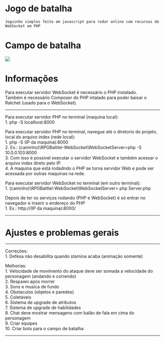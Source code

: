 # Jogo de batalha
    Joguinho simples feito em javascript para rodar online com recursos de WebSocket em PHP

# Campo de batalha
![](readme_files/battlefield.gif)

# Informações
Para executar servidor WebSocket é necessário o PHP instalado.  
Também é necessário Composer do PHP intalado para poder baixar o Ratchet (usado para o WebSocket).  

*******
Para executar servidor PHP no terminal (maquina local):  
    1. php -S localhost:8000  

Para executar servidor PHP no terminal, navegue até o diretorio do projeto, local do arquivo index (rede local):  
    1. php -S (IP da maquina):8000  
    2. Ex.: (caminho)\RPGBattleI-WebSocket\WebSocketServer>php -S 10.0.0.103:8000  
    3. Com isso é possível executar o servidor WebSocket e também acessar o arquivo index direto pelo IP.  
    4. A maquina que está rodadndo o PHP se torna servidor Web e pode ser acessada por outras maquinas na rede.  

Para executar servidor WebSocket no terminal (em outro terminal):  
    1. (caminho)\RPGBattleI-WebSocket\WebSocketServer> php Server.php  

Depois de ter os serviços rodando (PHP e WebSocket) é só entrar no navegador e inserir o endereço do PHP  
    1. Ex.: http://(IP da maquina):8000/  

*******

# Ajustes e problemas gerais
*******
Correções:  
    1. Defesa não desabilita quando stamina acaba (animação somente)  

Melhorias:  
    1. Velocidade de movimento do ataque deve ser somada a velocidade do personagem (andando e correndo)  
    2. Respawn após morrer  
    3. Sons e musica de fundo  
    4. Obstaculos (objetos e paredes)  
    5. Coletáveis  
    6. Sistema de upgrade de atributos  
    7. Sistema de upgrade de habilidades  
    8. Chat deve mostrar mensagens com balão de fala em cima do personagem  
    9. Criar equipes  
    10. Criar bots para o campo de batalha  
*******